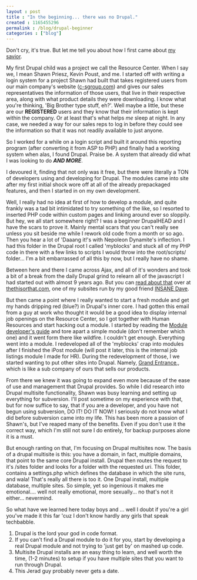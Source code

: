 ```yaml
---
layout : post
title : "In the beginning... there was no Drupal."
created : 1165455296
permalink : /blog/drupal-beginner
categories : ["blog"]
---
```

Don't cry, it's true. But let me tell you about how I first came about <a href="drupal.org" target="_blank">my savior</a>.

My first Drupal child was a project we call the Resource Center. When I say we, I mean Shawn Priesz, Kevin Poust, and me. I started off with writing a login system for a project Shawn had built that takes registered users from our main company's website (<a href='http://www.c-sgroup.com' target='_blank' title='Construction Specialties, Inc - USA'>c-sgroup.com</a>) and gives our sales representatives the information of those users, that live in their respective area, along with what product details they were downloading. I know what you're thinking, 'Big Brother type stuff, eh?'. Well maybe a little, but these are our <strong>REGISTERED</strong> users and they know that their information is kept within the company. Or at least that's what helps <em>me</em> sleep at night. In any case, we needed a way for our sales reps to log in before they could see the information so that it was not readily available to just anyone.

So I worked for a while on a login script and built it around this reporting program (after converting it from ASP to PHP) and finally had a working system when alas, I found Drupal. Praise be. A system that already did what I was looking to do <strong><em>AND MORE</em></strong>.

I devoured it, finding that not only was it free, but there were literally a TON of developers using and developing for Drupal. The modules came into site after my first initial shock wore off at all of the already prepackaged features, and then I started in on my own development.

Well, I really had no idea at first of how to develop a module, and quite frankly was a tad bit intimidated to try something of the like, so I resorted to inserted PHP code within custom pages and linking around ever so sloppily. But hey, we all start somewhere right? I was a beginner DrupalHEAD and I have the scars to prove it. Mainly mental scars that you can't really see unless you sit beside me while I rework old code from a month or so ago. Then you hear a lot of 'Daaang it!'s with Nepoleon Dynamite's inflection. I had this folder in the Drupal root I called 'myblocks' and stuck all of my PHP code in there with a few links to scripts I would throw into the root/scripts/ folder... I'm a bit embarrassed of all this by now, but I really have no shame.

Between here and there I came across Ajax, and all of it's wonders and took a bit of a break from the daily Drupal grind to relearn all of the javascript I had started out with almost 9 years ago. But you can <a href="http://www.thethisorthat.com/ajax-app-development" target="_blank">read about that</a> over at <a href="http://thethisorthat.com" target="_blank">thethisorthat.com</a>, one of my subsites run by my good friend <a href="http://blog.linkworth.com/pubcon-linkworth-happy-hour-a-success/" target="_blank">INSANE Dave</a>.

But then came a point where I really wanted to start a fresh module and get my hands dripping red (blue?) in Drupal's inner core. I had gotten this email from a guy at work who thought it would be a good idea to display internal job openings on the Resource Center, so I got together with Human Resources and start hacking out a module. I started by reading the <a href="http://drupal.org/node/508" target="_blank">Module developer's guide</a> and tore apart a simple module (don't remember which one) and it went form there like wildfire. I couldn't get enough. Everything went into a module. I redeveloped all of the 'myblocks' crap into modules after I finished the iPost module (will post it later, this is the internal job listings module I made for HR). During the redevelopment of those, I we started wanting to put other sites into Drupal. Namely, <a href='http://www.grand-entrance.com'>Grand Entrance,</a>, which is like a sub company of ours that sells our products.

From there we knew it was going to expand even more because of the ease of use and management that Drupal provides. So while I did research into Drupal multisite functionality, Shawn was busy learning and setting up everything for subversion. I'll post sometime on my experience with that, but for now suffice to say, that if you are a developer, and you have not begun using subversion, DO IT! DO IT NOW! I seriously do not know what I did before subversion came into my life. This has been more a passion of Shawn's, but I've reaped many of the benefits. Even if you don't use it the correct way, which I'm still not sure I do entirely, for backup purposes alone it is a must.

But enough ranting on that, I'm focusing on Drupal multisites now. The basis of a drupal multisite is this: you have a domain, in fact, multiple domains, that point to the same core Drupal install. Drupal then routes the request to it's /sites folder and looks for a folder with the requested uri. This folder, contains a settings.php which defines the database in which the site runs, and wala! That's really all there is too it. One Drupal install, multiple database, multiple sites. So simple, yet so ingenious it makes me emotional.... well not really emotional, more sexually... no that's not it either... nevermind.

So what have we learned here today boys and ... well I doubt if you're a girl you've made it this far 'cuz I don't know hardly any girls that speak techbabble.

<ol>
  <li>Drupal is the lord your god in code format.</li>
  <li>If you can't find a Drupal module to do it for you, start by developing a real Drupal module and not trying to 'just get by' on mashed up code.</li>
  <li>Multisite Drupal installs are an easy thing to learn, and well worth the time, (1-2 minutes) to setup if you have multiple sites that you want to run through Drupal.</li>
  <li>This Jerad guy probably never gets a date.</li>
</ul>
